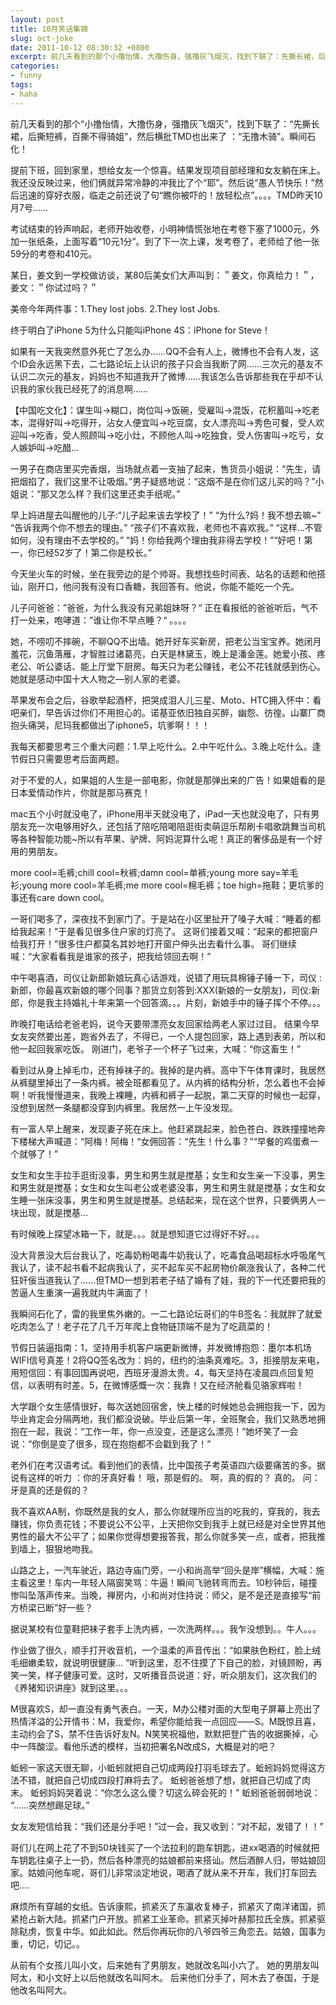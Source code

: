 ```yaml
---
layout: post
title: 10月笑话集锦
slug: oct-joke
date: 2011-10-12 08:30:32 +0800
excerpt: 前几天看到的那个小撸怡情，大撸伤身，强撸灰飞烟灭，找到下联了：先撕长裙，后撕短裤，百撕不得骑姐，,然后横批TMD也出来了 ：无撸木骑。瞬间石化！
categories:
- funny
tags:
- haha
---
```


前几天看到的那个“小撸怡情，大撸伤身，强撸灰飞烟灭”，找到下联了：“先撕长裙，后撕短裤，百撕不得骑姐”，然后横批TMD也出来了 ：“无撸木骑”。瞬间石化！

提前下班，回到家里，想给女友一个惊喜。结果发现项目部经理和女友躺在床上。我还没反映过来，他们俩就异常冷静的冲我比了个“耶”。然后说“愚人节快乐！”然后迅速的穿好衣服，临走之前还说了句“瞧你被吓的！放轻松点”。。。。TMD昨天10月7号……

考试结束的铃声响起，老师开始收卷，小明神情慌张地在考卷下塞了1000元，外加一张纸条，上面写着“10元1分”。到了下一次上课，发考卷了，老师给了他一张59分的考卷和410元。

某日，姜文到一学校做访谈，某80后美女们大声叫到：＂姜文，你真给力！＂，姜文：＂你试过吗？＂

美帝今年两件事：1.They lost jobs. 2.They lost Jobs.

终于明白了iPhone 5为什么只能叫iPhone 4S：iPhone for Steve！

如果有一天我突然意外死亡了怎么办……QQ不会有人上，微博也不会有人发，这个ID会永远黑下去，二七路论坛上认识的孩子只会当我断了网……三次元的基友不认识二次元的基友，妈妈也不知道我开了微博……我该怎么告诉那些我在乎却不认识我的家伙我已经死了的消息啊……

【中国吃文化】：谋生叫→糊口，岗位叫→饭碗，受雇叫→混饭，花积蓄叫→吃老本，混得好叫→吃得开，沾女人便宜叫→吃豆腐，女人漂亮叫→秀色可餐，受人欢迎叫→吃香，受人照顾叫→吃小灶，不顾他人叫→吃独食，受人伤害叫→吃亏，女人嫉妒叫→吃醋…

一男子在商店里买完香烟，当场就点着一支抽了起来，售货员小姐说：“先生，请把烟掐了，我们这里不让吸烟。”男子疑惑地说：“这烟不是在你们这儿买的吗？”小姐说：“那又怎么样？我们这里还卖手纸呢。”

早上妈进屋去叫醒他的儿子:“儿子起来该去学校了！” “为什么?妈！我不想去嘛~” “告诉我两个你不想去的理由。” “孩子们不喜欢我，老师也不喜欢我。” “这样…不管如何，没有理由不去学校的。” “妈！你给我两个理由我非得去学校！”“好吧！第一，你已经52岁了！第二你是校长。”

今天坐火车的时候，坐在我旁边的是个帅哥。我想找些时间表、站名的话题和他搭讪，刚开口，他问我有没有口香糖，我回答有。他说，你能不能吃一个先。

儿子问爸爸：”爸爸，为什么我没有兄弟姐妹呀？“ 正在看报纸的爸爸听后，气不打一处来，咆哮道：”谁让你不早点睡？“ 。。。。

她，不唠叨不摔碗，不聊QQ不出墙。她开好车买新房，把老公当宝宝养。她闭月羞花，沉鱼落雁，才智胜过诸葛亮，白天是林黛玉，晚上是潘金莲。她爱小孩、疼老公、听公婆话、能上厅堂下厨房。每天只为老公赚钱，老公不花钱就感到伤心。她就是感动中国十大人物之—别人家的老婆。

苹果发布会之后，谷歌举起酒杯，把哭成泪人儿三星、Moto、HTC拥入怀中：看吧亲们，早告诉过你们不用担心的。诺基亚依旧独自买醉，幽怨、彷徨。山寨厂商抱头痛哭，尼玛我都做出了iphone5，坑爹啊！！！

我每天都要思考三个重大问题：1.早上吃什么。2.中午吃什么。3.晚上吃什么。逢节假日只需要思考后面两题。

对于不爱的人，如果姐的人生是一部电影，你就是那弹出来的广告！如果姐看的是日本爱情动作片，你就是那马赛克！

mac五个小时就没电了，iPhone用半天就没电了，iPad一天也就没电了，只有男朋友充一次电够用好久，还包括了陪吃陪喝陪逛街卖萌逗乐帮刷卡唱歌跳舞当司机等各种智能功能~所以有苹果、驴牌、阿妈泥算什么呢！真正的奢侈品是有一个好用的男朋友。

more cool=毛裤;chill cool=秋裤;damn cool=单裤;young more say=羊毛衫;young more cool=羊毛裤;me more cool=棉毛裤；toe high=拖鞋；更坑爹的事还有care down cool。

一哥们喝多了，深夜找不到家门了。于是站在小区里扯开了嗓子大喊：“睡着的都给我起来！”于是看见很多住户家的灯亮了。 这哥们接着又喊：“起来的都把窗户给我打开！”很多住户都莫名其妙地打开窗户伸头出去看什么事。 哥们继续喊：“大家看看我是谁家的孩子，把我给领回去啊！”

中午喝喜酒，司仪让新郎新娘玩真心话游戏，说错了用玩具棉锤子锤一下，司仪 :新郎，你最喜欢新娘的哪个同事？那货立刻答到:XXX(新娘的一女朋友)，司仪:新郎，你是我主持婚礼十年来第一个回答滴。。。片刻，新娘手中的锤子挥个不停。。。

昨晚打电话给老爸老妈，说今天要带漂亮女友回家给两老人家过过目。 结果今早女友突然要出差，跑省外去了，不得已，一个人提包回家，路上遇到表弟，所以和他一起回我家吃饭。 刚进门，老爷子一个杯子飞过来，大喊：“你这畜生！”

看到过从身上掉毛巾，还有掉袜子的。我掉的是内裤。高中下午体育课时，我居然从裤腿里掉出了一条内裤。被全班都看见了。从内裤的结构分析，怎么着也不会掉啊！听我慢慢道来，我晚上裸睡，内裤和裤子一起脱，第二天穿的时候也一起穿，没想到居然一条腿都没穿到内裤里。我居然一上午没发现。

有一富人早上醒来，发现妻子死在床上。他赶紧跳起来，脸色苍白、跌跌撞撞地奔下楼梯大声喊道：“阿梅！阿梅！“女佣回答：“先生！什么事？”“早餐的鸡蛋煮一个就够了！”

女生和女生手拉手逛街没事，男生和男生就是搅基；女生和女生亲一下没事，男生和男生就是搅基；女生和女生叫老公或老婆没事，男生和男生就是搅基；女生和女生睡一张床没事，男生和男生就是搅基。总结起来，现在这个世界，只要俩男人一块出现，就是搅基…

有时候晚上探望冰箱一下，就是。。。就是想知道它过得好不好。。。

没大背景没大后台我认了，吃毒奶粉喝毒牛奶我认了，吃毒食品喝超标水呼吸尾气我认了，读不起书看不起病我认了，买不起车买不起房物价飙涨我认了，各种二代狂奸佞当道我认了……但TMD一想到若老子结了婚有了娃，我的下一代还要把我的苦逼人生重演一遍我就内牛满面了！

我瞬间石化了，雷的我里焦外嫩的。一二七路论坛哥们的牛B签名：我就胖了就爱吃肉怎么了！老子花了几千万年爬上食物链顶端不是为了吃蔬菜的！

节假日装逼指南：1，坚持用手机客户端更新微博，并发微博抱怨：墨尔本机场WIFI信号真差！2将QQ签名改为：妈的，纽约的油条真难吃。3，拒接朋友来电，用短信回：有事回国再说吧，西班牙漫游太贵。4，每天坚持在凌晨四点回复短信，以表明有时差。5，在微博感慨一次：我靠！又在经济舱看见骆家辉啦！

大学跟个女生感情很好，每次送她回宿舍，快上楼的时候她总会拥抱我一下，因为毕业肯定会分隔两地，我们都没说破。毕业后第一年，全班聚会，我们又熟悉地拥抱在一起，我说：“工作一年，你一点没变，还是这么漂亮！”她坏笑了一会说：“你倒是变了很多，现在抱抱都不会戳到我了！”

老外们在考汉语考试。看到他们的表情，比中国孩子考英语四六级要痛苦的多。据说有这样的听力 ：你的牙真好看！ 哦，那是假的。 啊，真的假的？ 真的。 问：牙是真的还是假的？

我不喜欢AA制，你既然是我的女人，那么你就理所应当的吃我的，穿我的，我去赚钱，你负责花钱；不要说公不公平，上天把你交到我手上就已经是对全世界其他男性的最大不公平了；如果你觉得想要报答我，那么你就多笑一点，或者，把我推到墙上，狠狠地吻我。

山路之上，一汽车驶近，路边寺庙门旁，一小和尚高举“回头是岸”横幅，大喊：施主看这里！车内一年轻人隔窗笑骂：牛逼！瞬间飞驰转弯而去。10秒钟后，碰撞惨叫坠落声传来。当晚，禅房内，小和尚对住持说：师父，是不是还是直接写“前方桥梁已断”好一些？

据说某校有位童鞋把袜子套手上洗内裤，一次洗两样。。。我乍没想到。。牛人。。。

作业做了很久，顺手打开收音机，一个温柔的声音传出：“如果肤色粉红，脸上绒毛细嫩柔软，就说明很健康… “听到这里，忍不住摸了下自己的脸，对镜顾盼，再笑一笑，样子健康可爱。这时，又听播音员说道：好，听众朋友们，这次我们的《养猪知识讲座》就到这里。。。

M很喜欢S，却一直没有勇气表白。一天，M办公楼对面的大型电子屏幕上亮出了热情洋溢的公开情书：M，我爱你，希望你能给我一点回应——S。M既惊且喜，主动约会了S，禁不住告诉好友N。N笑笑祝福他，默默把登广告的收据撕掉，心中一阵酸涩。看他乐透的模样，当初把署名N改成S，大概是对的吧？

蚯蚓一家这天很无聊，小蚯蚓就把自己切成两段打羽毛球去了。蚯蚓妈妈觉得这方法不错，就把自己切成四段打麻将去了。 蚯蚓爸爸想了想，就把自己切成了肉末。 蚯蚓妈妈哭着说：“你怎么这么傻？切这么碎会死的！” 蚯蚓爸爸弱弱地说： “……突然想踢足球。”

女友发短信给我：“我们还是分手吧！”过一会，我又收到：“对不起，发错了！！”

哥们儿在网上花了不到50块钱买了一个法拉利的跑车钥匙，进xx喝酒的时候就把车钥匙往桌子上一扔，然后各种漂亮的姑娘都前来搭讪。然后酒醉人归，带姑娘回家。姑娘问他车呢，哥们儿非常淡定地说，喝酒了就从来不开车，我们打车回去吧….

麻烦所有穿越的女纸。告诉康熙，抓紧灭了东瀛收复棒子，抓紧灭了南洋诸国，抓紧抢占新大陆。抓紧门户开放。抓紧工业革命。抓紧灭掉叶赫那拉氏全族。抓紧驱除鞑虏，恢复中华。如此如此。然后你再玩你的八爷四爷三角恋去。姑娘，国事为重，切记，切记。。

从前有个女孩儿叫小文，后来她有了男朋友，她就改名叫小六了。 她的男朋友叫阿太，和小文好上以后他就改名叫阿木。 后来他们分手了，阿木去了泰国，于是他改名叫阿大。
